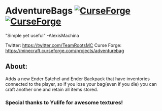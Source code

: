 # AdventureBags  [![CurseForge](http://cf.way2muchnoise.eu/adventurebag.svg)](https://minecraft.curseforge.com/projects/adventurebags) [![CurseForge](http://cf.way2muchnoise.eu/versions/adventurebags.svg)](https://minecraft.curseforge.com/projects/adventurebags)
"Simple yet useful" -AlexisMachina

Twitter: https://twitter.com/TeamRootsMC
Curse Forge: https://minecraft.curseforge.com/projects/adventurebag

## About:
Adds a new Ender Satchel and Ender Backpack that have inventories connected to the player, so if you lose your bag(even if you die) you can craft another one and retain all items stored.


### Special thanks to Yulife for awesome textures!
